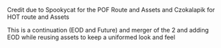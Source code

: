 Credit due to Spookycat for the POF Route and Assets and Czokalapik for HOT route and Assets

This is a continuation (EOD and Future) and merger of the 2 and adding EOD while reusing assets to keep a uniformed look and feel